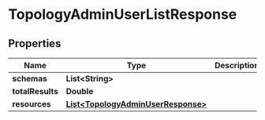 

# TopologyAdminUserListResponse


## Properties

| Name | Type | Description | Notes |
|------------ | ------------- | ------------- | -------------|
|**schemas** | **List&lt;String&gt;** |  |  [optional] |
|**totalResults** | **Double** |  |  [optional] |
|**resources** | [**List&lt;TopologyAdminUserResponse&gt;**](TopologyAdminUserResponse.md) |  |  [optional] |



